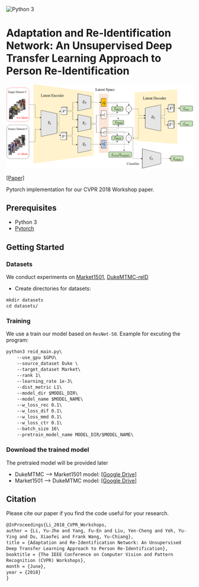 ![Python 3](https://img.shields.io/badge/python-3-green.svg)
# Adaptation and Re-Identification Network: An Unsupervised Deep Transfer Learning Approach to Person Re-Identification

<p align="center"><img src='arn_framework.png' width="1000px"></p>

[[Paper]](http://openaccess.thecvf.com/content_cvpr_2018_workshops/papers/w6/Li_Adaptation_and_Re-Identification_CVPR_2018_paper.pdf)


Pytorch implementation for our CVPR 2018 Workshop paper. 


## Prerequisites
- Python 3
- [Pytorch](https://pytorch.org/)

## Getting Started

<!-- ### Installation
- Install dependencies (e.g., [visdom](https://github.com/facebookresearch/visdom) and [dominate](https://github.com/Knio/dominate)). You can install all the dependencies by:
```
pip install scipy, pillow, torchvision, sklearn, h5py, dominate, visdom
```
- Clone this repo:
```
git clone https://github.com/yxgeee/FD-GAN
cd FD-GAN/
``` -->

### Datasets
We conduct experiments on [Market1501](http://www.liangzheng.org/Project/project_reid.html), [DukeMTMC-reID](https://github.com/layumi/DukeMTMC-reID_evaluation)
- Create directories for datasets:
```
mkdir datasets
cd datasets/
``` 

### Training
We use a train our model based on `ResNet-50`. Example for excuting the program:
```
python3 reid_main.py\
    --use_gpu $GPU\
    --source_dataset Duke \
    --target_dataset Market\
    --rank 1\
    --learning_rate 1e-3\
    --dist_metric L1\
    --model_dir $MODEL_DIR\
    --model_name $MODEL_NAME\
    --w_loss_rec 0.1\
    --w_loss_dif 0.1\
    --w_loss_mmd 0.1\
    --w_loss_ctr 0.1\
    --batch_size 16\
    --pretrain_model_name MODEL_DIR/$MODEL_NAME\
```
###  Download the trained model
The pretraied model will be provided later
- DukeMTMC --> Market1501 model: [[Google Drive]]()
- Market1501 --> DukeMTMC model: [[Google Drive]]()


## Citation
Please cite our paper if you find the code useful for your research.
```
@InProceedings{Li_2018_CVPR_Workshops,
author = {Li, Yu-Jhe and Yang, Fu-En and Liu, Yen-Cheng and Yeh, Yu-Ying and Du, Xiaofei and Frank Wang, Yu-Chiang},
title = {Adaptation and Re-Identification Network: An Unsupervised Deep Transfer Learning Approach to Person Re-Identification},
booktitle = {The IEEE Conference on Computer Vision and Pattern Recognition (CVPR) Workshops},
month = {June},
year = {2018}
}
```
